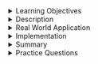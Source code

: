 
<details><summary>Learning Objectives</summary>

<br>

After completing this module, associates should be able to:
- Define all CRUD Operations
- Understand which SQL commands are associated with each operation
- Implement the use of each of these

</details>
<details><summary>Description</summary>

<br>

CRUD operations are the foundation of any computer programming language that is based on the four operations used to implement persistent storage for applications such as a relational database. These operations are not strictly for SQL, but can also be utilized by NoSQL as well. CRUD stands for the following:
- **C**reate: `CREATE` & `INSERT` commands from SQL allow us to facilitate this operation
- **R**ead: `SELECT` command from SQL allow us to facilitate this operation
- **U**pdate: `UPDATE` command from SQL allow us to facilitate this operation
- **D**elete: `DELETE` command from SQL allow us to facilitate this operation


</details>
<details><summary>Real World Application</summary>
<br>

You cannot interact with databases without using CRUD operations are they are essential for anything requiring persistant storage. Even Web Developers wouldn't be able to use REST, a superset of CRUD, to access HTTP requests and responses. CRUD is also crucial for the end-user to perform actions on the site they are visiting, creating bookmarks and interacting with anyone on the internet. CRUD Operation helps businesses faciliate control of security by satisifying various access requirements and simplify design to allow for more scalability and better performance.

</details>
<details><summary>Implementation</summary> 
<br>

- Basic Syntax for **C**reate Operations you've seen previously

```sql
CREATE TABLE TABLE_NAME (
    col_1 INT PRIMARY KEY, 
    col_2 VARCHAR(20), 
    col_N INT
);

INSERT INTO TABLE_NAME (column1, column2, columnN)
VALUES (value1, value2, valueN);
```

- Basic Syntax for **R**ead Operations you've seen previously

```sql
SELECT * FROM TABLE_NAME;

SELECT col_1, col_N
FROM TABLE_NAME
WHERE id = 1;
```

- Basic Syntax for **U**pdate Operations you've seen previously

```sql
UPDATE TABLE_NAME
SET column1 = value1, column2 = value2, columnN = valueN
WHERE [condition]
```

- Basic Syntax for **D**elete Operations you've seen previously

```sql
DELETE FROM TABLE_NAME
WHERE [condition];
```
</details>
<details><summary>Summary</summary> 
<br>

Understanding CRUD operations allow developers to build powerful web applications that can persist and retrieve information rapidly and easily from a database. 

CRUD:
- **C**reate: `CREATE` & `INSERT` commands from SQL allow us to facilitate this operation
- **R**ead: `SELECT` command from SQL allow us to facilitate this operation
- **U**pdate: `UPDATE` command from SQL allow us to facilitate this operation
- **D**elete: `DELETE` command from SQL allow us to facilitate this operation
</details>
<details><summary>Practice Questions</summary>

[Practice Questions](./Quiz.gift)</details>
